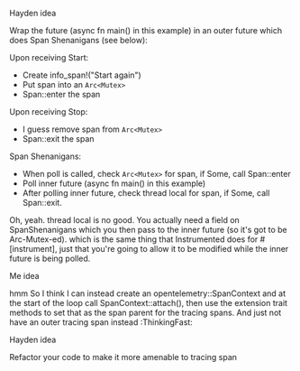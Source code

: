
Hayden idea

Wrap the future (async fn main() in this example) in an outer future which does Span Shenanigans (see below):

Upon receiving Start:
* Create info_span!("Start again")
* Put span into an `Arc<Mutex>`
* Span::enter the span

Upon receiving Stop:
* I guess remove span from `Arc<Mutex>` 
* Span::exit the span

Span Shenanigans:
* When poll is called, check `Arc<Mutex>` for span, if Some, call Span::enter
* Poll inner future (async fn main() in this example)
* After polling inner future, check thread local for span, if Some, call Span::exit.

Oh, yeah. thread local is no good. You actually need a field on SpanShenanigans 
which you then pass to the inner future (so it's got to be Arc-Mutex-ed).
which is the same thing that Instrumented does for #[instrument], just that 
you're going to allow it to be modified while the inner future is being polled.

Me idea

hmm So I think I can instead create an opentelemetry::SpanContext and at the 
start of the loop call SpanContext::attach(), then use the extension trait 
methods to set that as the span parent for the tracing spans. And just not 
have an outer tracing span instead :ThinkingFast:

Hayden idea

Refactor your code to make it more amenable to tracing span
